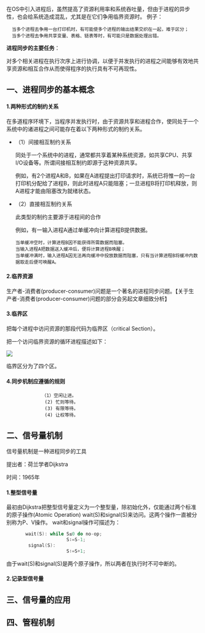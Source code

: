 在OS中引入进程后，虽然提高了资源利用率和系统吞吐量，但由于进程的异步性，也会给系统造成混乱，尤其是在它们争用临界资源时。
例子：

      当多个进程去争用一台打印机时，有可能使多个进程的输出结果交织在一起，难于区分；
      当多个进程去争用共享变量、表格、链表等时，有可能只是数据处理出错。

**进程同步的主要任务**：

对多个相关进程在执行次序上进行协调，以便于并发执行的进程之间能够有效地共享资源和相互合作从而使得程序的执行具有不可再现性。

## 一、进程同步的基本概念
#### 1.两种形式的制约关系
在多道程序环境下，当程序并发执行时，由于资源共享和进程合作，使同处于一个系统中的诸进程之间可能存在着以下两种形式的制约关系。
  - （1）间接相互制约关系

      同处于一个系统中的进程，通常都共享着某种系统资源，如共享CPU、共享I/O设备等。所谓间接相互制约即源于这种资源共享。

      例如，有2个进程A和B，如果在A进程提出打印请求时，系统已将惟一的一台打印机分配给了进程B，则此时进程A只能阻塞；一旦进程B将打印机释放，则A进程才能由阻塞改为就绪状态。

  - （2）直接相互制约关系

      此类型的制约主要源于进程间的合作

    例如，有一输入进程A通过单缓冲向计算进程B提供数据。
    
        当单缓冲空时，计算进程B因不能获得所需数据而阻塞。
        当输入进程A把数据送入缓冲后，便将计算进程B唤醒；
        当单缓冲满时，输入进程A因无法再向缓冲中投放数据而阻塞，只有当计算进程B将缓冲内数据取走后便可唤醒A。
#### 2.临界资源
生产者-消费者(producer-consumer)问题是一个著名的进程同步问题。【关于生产者-消费者(producer-consumer)问题的部分会另起文章细致分析】

#### 3.临界区
把每个进程中访问资源的那段代码为临界区（critical Section）。

把一个访问临界资源的循环进程描述如下：

![](https://github.com/Soler0502H/Postgraduate_notebook_for_SJTU_Software_Program/blob/master/Images/26.png)

临界区分为了四个区。

#### 4.同步机制应遵循的规则

                 （1）空闲让进。
                  (2) 忙则等待。 
                  (3) 有限等待。 
                  (4) 让权等待。  


## 二、信号量机制
信号量机制是一种进程同步的工具

提出者：荷兰学者Dijkstra

时间：1965年

#### 1.整型信号量
最初由Dijkstra把整型信号量定义为一个整型量，除初始化外，仅能通过两个标准的原子操作(Atomic Operation) wait(S)和signal(S)来访问。这两个操作一直被分别称为P、V操作。 wait和signal操作可描述为：
```C
       wait(S): while S≤0 do no-op;
                      S∶=S-1;
        signal(S):         
                      S∶=S+1; 
```
由于wait(S)和signal(S)是两个原子操作，所以两者在执行时不可中断的。

#### 2.记录型信号量


## 三、信号量的应用

## 四、管程机制

